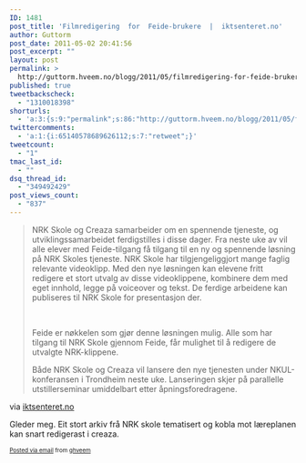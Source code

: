 ```yaml
---
ID: 1481
post_title: 'Filmredigering  for  Feide-brukere  |  iktsenteret.no'
author: Guttorm
post_date: 2011-05-02 20:41:56
post_excerpt: ""
layout: post
permalink: >
  http://guttorm.hveem.no/blogg/2011/05/filmredigering-for-feide-brukere-iktsenteret-no/
published: true
tweetbackscheck:
  - "1310018398"
shorturls:
  - 'a:3:{s:9:"permalink";s:86:"http://guttorm.hveem.no/blogg/2011/05/filmredigering-for-feide-brukere-iktsenteret-no/";s:7:"tinyurl";s:26:"http://tinyurl.com/3omvygp";s:4:"isgd";s:19:"http://is.gd/PdDlZX";}'
twittercomments:
  - 'a:1:{i:65140578689626112;s:7:"retweet";}'
tweetcount:
  - "1"
tmac_last_id:
  - ""
dsq_thread_id:
  - "349492429"
post_views_count:
  - "837"
---
```

<div class='posterous_autopost'><div class="posterous_bookmarklet_entry"> <blockquote class="posterous_long_quote"><div class="field field-type-text field-field-intro-text"><div class="field-items"><div class="field-item odd"><p>NRK Skole og Creaza samarbeider om en spennende tjeneste, og utviklingssamarbeidet ferdigstilles i disse dager. Fra neste uke av vil alle elever med Feide-tilgang få tilgang til en ny og spennende løsning på NRK Skoles tjeneste. NRK Skole har tilgjengeliggjort mange faglig relevante videoklipp. Med den nye løsningen kan elevene fritt redigere et stort utvalg av disse videoklippene, kombinere dem med eget innhold, legge på voiceover og tekst. De ferdige arbeidene kan publiseres til NRK Skole for presentasjon der.</p>  </div>  </div>  </div>  <div class="field field-type-text field-field-text">  <div class="field-items">  <div class="field-item odd">  <p>&nbsp;</p>  <p>Feide er nøkkelen som gjør denne løsningen mulig. Alle som har tilgang til NRK Skole gjennom Feide, får mulighet til å redigere de utvalgte NRK-klippene.</p>  <p>Både NRK Skole og Creaza vil lansere den nye tjenesten under NKUL-konferansen i Trondheim neste uke. Lanseringen skjer på parallelle utstillerseminar umiddelbart etter åpningsforedragene.</p></div></div></div></blockquote>    <div class="posterous_quote_citation">via <a href="http://www.iktsenteret.no/filmredigering-feide-brukere">iktsenteret.no</a></div> <p>Gleder meg. Eit stort arkiv frå NRK skole tematisert og kobla mot læreplanen kan snart redigerast i creaza.</p></div>      <p style="font-size: 10px;">  <a href="http://posterous.com">Posted via email</a>   from <a href="http://ghveem.posterous.com/filmredigering-for-feide-brukere-iktsenteretn">ghveem</a>  </p>  </div>